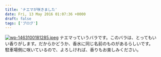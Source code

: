 ```yaml
---
title: 'ナエマが咲きました'
date: Fri, 13 May 2016 01:07:36 +0000
draft: false
tags: ['ブログ']
---
```


[![wp-1463100181285.jpeg](//cafe-cooks.com/images/2016/05/wp-1463100181285-e1463101514126-576x1024.jpeg)](//cafe-cooks.com/images/2016/05/wp-1463100181285-e1463101514126.jpeg) ナエマっていうバラです。このバラは、とってもいい香りがします。だからかどうか、香水に同じ名前のものがあるらしいです。 駐車場側に咲いているので、よろしければ、香りもお楽しみください。